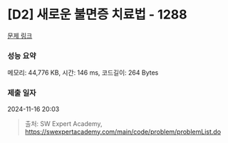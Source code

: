 # [D2] 새로운 불면증 치료법 - 1288 

[문제 링크](https://swexpertacademy.com/main/code/problem/problemDetail.do?contestProbId=AV18_yw6I9MCFAZN) 

### 성능 요약

메모리: 44,776 KB, 시간: 146 ms, 코드길이: 264 Bytes

### 제출 일자

2024-11-16 20:03



> 출처: SW Expert Academy, https://swexpertacademy.com/main/code/problem/problemList.do